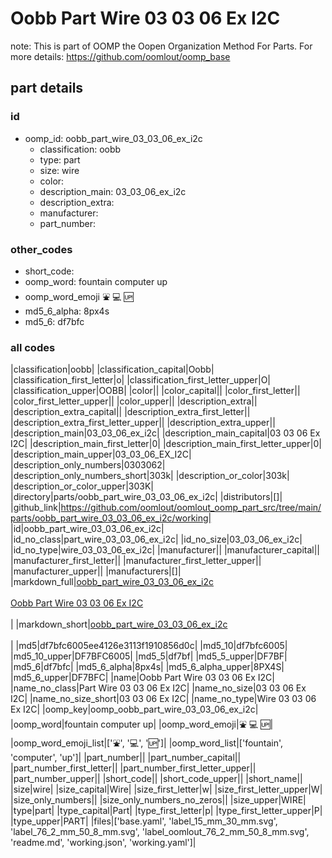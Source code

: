 # Oobb Part Wire 03 03 06 Ex I2C  

note: This is part of OOMP the Oopen Organization Method For Parts. For more details: https://github.com/oomlout/oomp_base

##  part details





### id
* oomp_id: oobb_part_wire_03_03_06_ex_i2c
  * classification: oobb
  * type: part
  * size: wire
  * color: 
  * description_main: 03_03_06_ex_i2c
  * description_extra: 
  * manufacturer: 
  * part_number: 

### other_codes
* short_code: 
* oomp_word: fountain computer up
* oomp_word_emoji :fountain: :computer: :up:
* md5_6_alpha: 8px4s
* md5_6: df7bfc

### all codes 
|classification|oobb|
|classification_capital|Oobb|
|classification_first_letter|o|
|classification_first_letter_upper|O|
|classification_upper|OOBB|
|color||
|color_capital||
|color_first_letter||
|color_first_letter_upper||
|color_upper||
|description_extra||
|description_extra_capital||
|description_extra_first_letter||
|description_extra_first_letter_upper||
|description_extra_upper||
|description_main|03_03_06_ex_i2c|
|description_main_capital|03 03 06 Ex I2C|
|description_main_first_letter|0|
|description_main_first_letter_upper|0|
|description_main_upper|03_03_06_EX_I2C|
|description_only_numbers|0303062|
|description_only_numbers_short|303k|
|description_or_color|303k|
|description_or_color_upper|303K|
|directory|parts/oobb_part_wire_03_03_06_ex_i2c|
|distributors|[]|
|github_link|https://github.com/oomlout/oomlout_oomp_part_src/tree/main/parts/oobb_part_wire_03_03_06_ex_i2c/working|
|id|oobb_part_wire_03_03_06_ex_i2c|
|id_no_class|part_wire_03_03_06_ex_i2c|
|id_no_size|03_03_06_ex_i2c|
|id_no_type|wire_03_03_06_ex_i2c|
|manufacturer||
|manufacturer_capital||
|manufacturer_first_letter||
|manufacturer_first_letter_upper||
|manufacturer_upper||
|manufacturers|[]|
|markdown_full|[oobb_part_wire_03_03_06_ex_i2c](https://github.com/oomlout/oomlout_oomp_part_src/tree/main/parts/oobb_part_wire_03_03_06_ex_i2c/working)<br>[](https://github.com/oomlout/oomlout_oomp_part_src/tree/main/parts/oobb_part_wire_03_03_06_ex_i2c/working)<br>[Oobb Part Wire 03 03 06 Ex I2C](https://github.com/oomlout/oomlout_oomp_part_src/tree/main/parts/oobb_part_wire_03_03_06_ex_i2c/working)<br><br>|
|markdown_short|[oobb_part_wire_03_03_06_ex_i2c](https://github.com/oomlout/oomlout_oomp_part_src/tree/main/parts/oobb_part_wire_03_03_06_ex_i2c/working)<br><br>|
|md5|df7bfc6005ee4126e3113f1910856d0c|
|md5_10|df7bfc6005|
|md5_10_upper|DF7BFC6005|
|md5_5|df7bf|
|md5_5_upper|DF7BF|
|md5_6|df7bfc|
|md5_6_alpha|8px4s|
|md5_6_alpha_upper|8PX4S|
|md5_6_upper|DF7BFC|
|name|Oobb Part Wire 03 03 06 Ex I2C|
|name_no_class|Part Wire 03 03 06 Ex I2C|
|name_no_size|03 03 06 Ex I2C|
|name_no_size_short|03 03 06 Ex I2C|
|name_no_type|Wire 03 03 06 Ex I2C|
|oomp_key|oomp_oobb_part_wire_03_03_06_ex_i2c|
|oomp_word|fountain computer up|
|oomp_word_emoji|:fountain: :computer: :up:|
|oomp_word_emoji_list|[':fountain:', ':computer:', ':up:']|
|oomp_word_list|['fountain', 'computer', 'up']|
|part_number||
|part_number_capital||
|part_number_first_letter||
|part_number_first_letter_upper||
|part_number_upper||
|short_code||
|short_code_upper||
|short_name||
|size|wire|
|size_capital|Wire|
|size_first_letter|w|
|size_first_letter_upper|W|
|size_only_numbers||
|size_only_numbers_no_zeros||
|size_upper|WIRE|
|type|part|
|type_capital|Part|
|type_first_letter|p|
|type_first_letter_upper|P|
|type_upper|PART|
|files|['base.yaml', 'label_15_mm_30_mm.svg', 'label_76_2_mm_50_8_mm.svg', 'label_oomlout_76_2_mm_50_8_mm.svg', 'readme.md', 'working.json', 'working.yaml']|
